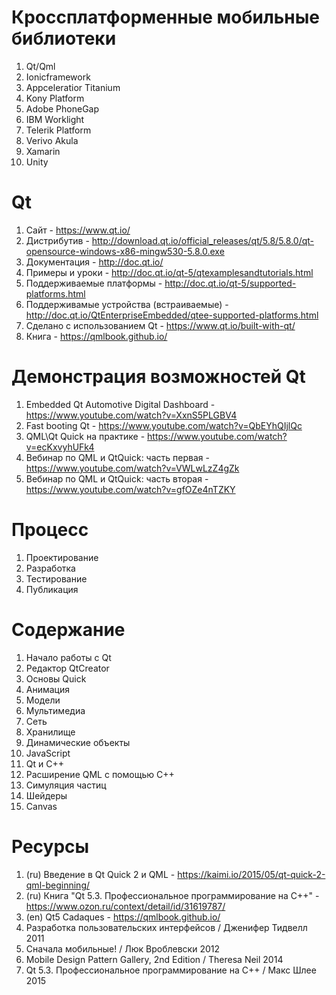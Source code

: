 # Кроссплатформенные мобильные библиотеки
1. Qt/Qml
1. Ionicframework
1. Appceleratior Titanium
1. Kony Platform
1. Adobe PhoneGap
1. IBM Worklight
1. Telerik Platform
1. Verivo Akula
1. Xamarin
1. Unity

# Qt
1. Сайт - https://www.qt.io/
1. Дистрибутив - http://download.qt.io/official_releases/qt/5.8/5.8.0/qt-opensource-windows-x86-mingw530-5.8.0.exe
1. Документация - http://doc.qt.io/
1. Примеры и уроки - http://doc.qt.io/qt-5/qtexamplesandtutorials.html
1. Поддерживаемые платформы - http://doc.qt.io/qt-5/supported-platforms.html
1. Поддерживамые устройства (встраиваемые) - http://doc.qt.io/QtEnterpriseEmbedded/qtee-supported-platforms.html
1. Сделано с использованием Qt - https://www.qt.io/built-with-qt/
1. Книга - https://qmlbook.github.io/

# Демонстрация возможностей Qt
1. Embedded Qt Automotive Digital Dashboard - https://www.youtube.com/watch?v=XxnS5PLGBV4
1. Fast booting Qt - https://www.youtube.com/watch?v=QbEYhQIjlQc
1. QML\Qt Quick на практике - https://www.youtube.com/watch?v=ecKxvyhUFk4
1. Вебинар по QML и QtQuick: часть первая - https://www.youtube.com/watch?v=VWLwLzZ4gZk
1. Вебинар по QML и QtQuick: часть вторая - https://www.youtube.com/watch?v=gfOZe4nTZKY

# Процесс
1. Проектирование
1. Разработка
1. Тестирование
1. Публикация

# Содержание
1. Начало работы с Qt
1. Редактор QtCreator
1. Основы Quick
1. Анимация
1. Модели
1. Мультимедиа
1. Сеть
1. Хранилище
1. Динамические объекты
1. JavaScript
1. Qt и C++ 
1. Расширение QML с помощью C++
1. Симуляция частиц
1. Шейдеры
1. Canvas

# Ресурсы
1. (ru) Введение в Qt Quick 2 и QML - https://kaimi.io/2015/05/qt-quick-2-qml-beginning/
1. (ru) Книга "Qt 5.3. Профессиональное программирование на C++" - https://www.ozon.ru/context/detail/id/31619787/
1. (en) Qt5 Cadaques - https://qmlbook.github.io/
1. Разработка пользовательских интерфейсов / Дженифер Тидвелл 2011
1. Сначала мобильные! / Люк Вроблевски 2012
1. Mobile Design Pattern Gallery, 2nd Edition / Theresa Neil 2014
1. Qt 5.3. Профессиональное программирование на C++ / Макс Шлее 2015
